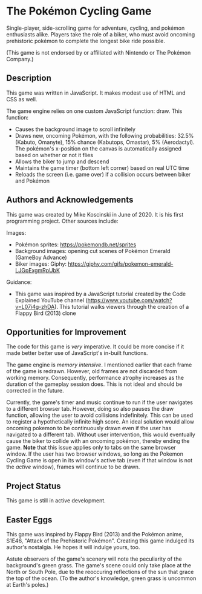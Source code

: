 # The Pokémon Cycling Game

Single-player, side-scrolling game for adventure, cycling, and pokémon enthusiasts alike. Players take the role of a biker, who must avoid oncoming prehistoric pokémon to complete the longest bike ride possible.

(This game is not endorsed by or affiliated with Nintendo or The Pokémon Company.)


## Description

This game was written in JavaScript. It makes modest use of HTML and CSS as well.

The game engine relies on one custom JavaScript function: draw. This function:
- Causes the background image to scroll infinitely
- Draws new, oncoming Pokémon, with the following probabilities: 32.5% (Kabuto, Omanyte), 15% chance (Kabutops, Omastar), 5% (Aerodactyl). The pokémon's x-position on the canvas is automatically assigned based on whether or not it flies
- Allows the biker to jump and descend
- Maintains the game timer (bottom left corner) based on real UTC time
- Reloads the screen (i.e. game over) if a collision occurs between biker and Pokémon


## Authors and Acknowledgements

This game was created by Mike Koscinski in June of 2020. It is his first programming project. Other sources include:

Images:
- Pokémon sprites: https://pokemondb.net/sprites
- Background images: opening cut scenes of Pokémon Emerald (GameBoy Advance)
- Biker images: Giphy: https://giphy.com/gifs/pokemon-emerald-LJGpExgmRpUbK

Guidance:
- This game was inspired by a JavaScript tutorial created by the Code Explained YouTube channel (https://www.youtube.com/watch?v=L07i4g-zhDA). This tutorial walks viewers through the creation of a Flappy Bird (2013) clone


## Opportunities for Improvement

The code for this game is _very_ imperative. It could be more concise if it made better better use of JavaScript's in-built functions.

The game engine is _memory intensive_. I mentioned earlier that each frame of the game is redrawn. However, old frames are not discarded from working memory. Consequently, performance atrophy increases as the duration of the gameplay session does. This is not ideal and should be corrected in the future.

Currently, the game's timer and music continue to run if the user navigates to a different browser tab. However, doing so also pauses the draw function, allowing the user to avoid collisions indefinitely. This can be used to register a hypothetically infinite high score. An ideal solution would allow oncoming pokemon to be continuously drawn even if the user has navigated to a different tab. Without user intervention, this would eventually cause the biker to collide with an oncoming pokémon, thereby ending the game. **Note** that this issue applies only to tabs on the same browser window. If the user has two browser windows, so long as the Pokemon Cycling Game is open in its window's active tab (even if that window is not the _active_ window), frames will continue to be drawn.


## Project Status

This game is still in active development.


## Easter Eggs

This game was inspired by Flappy Bird (2013) and the Pokémon anime, S1E46, "Attack of the Prehistoric Pokémon". Creating this game indulged its author's nostalgia. He hopes it will indulge yours, too. 

Astute observers of the game's scenery will note the peculiarity of the background's green grass. The game's scene could only take place at the North or South Pole, due to the reoccuring reflections of the sun that grace the top of the ocean. (To the author's knowledge, green grass is uncommon at Earth's poles.)